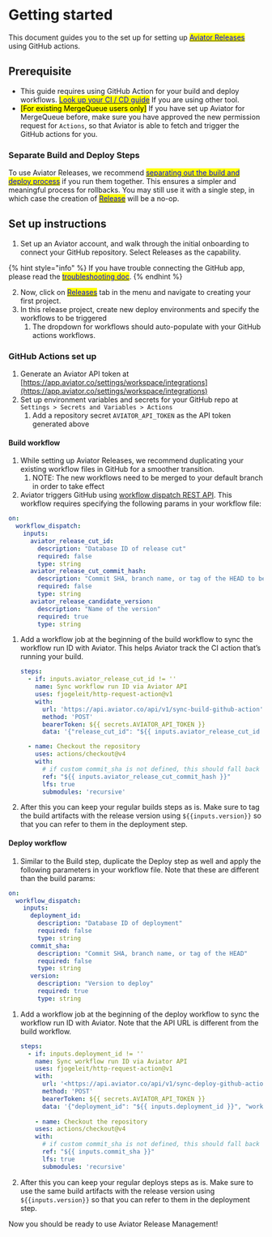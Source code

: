 # Getting started

This document guides you to the set up for setting up [<mark style="color:blue;">Aviator Releases</mark>](https://www.aviator.co/releases) using GitHub actions.

## Prerequisite

* This guide requires using GitHub Action for your build and deploy workflows. [<mark style="color:blue;">Look up your CI / CD guide</mark>](how-to-guides/working-with-your-ci-cd/) If you are using other tool.
* <mark style="background-color:yellow;">\[For existing MergeQueue users only]</mark> If you have set up Aviator for MergeQueue before, make sure you have approved the new permission request for `Actions`, so that Aviator is able to fetch and trigger the GitHub actions for you.

### Separate Build and Deploy Steps

To use Aviator Releases, we recommend [<mark style="color:blue;">separating out the build and deploy process</mark>](concepts/two-step-delivery.md) if you run them together. This ensures a simpler and meaningful process for rollbacks. You may still use it with a single step, in which case the creation of [<mark style="color:blue;">Release</mark>](concepts/terminology.md#release) will be a no-op.

## Set up instructions

1. Set up an Aviator account, and walk through the initial onboarding to connect your GitHub repository. Select Releases as the capability.

{% hint style="info" %}
If you have trouble connecting the GitHub app, please read the [<mark style="color:blue;">troubleshooting doc</mark>](../manage/faqs/troubleshooting-github-app-connection.md).&#x20;
{% endhint %}

2. Now, click on [<mark style="color:blue;">Releases</mark>](https://app.aviator.co/releases) tab in the menu and navigate to creating your first project.
3. In this release project, create new deploy environments and specify the workflows to be triggered
   1. The dropdown for workflows should auto-populate with your GitHub actions workflows.

### GitHub Actions set up

1. Generate an Aviator API token at [https://app.aviator.co/settings/workspace/integrations](https://app.aviator.co/settings/workspace/integrations)
2. Set up environment variables and secrets for your GitHub repo at `Settings > Secrets and Variables > Actions`
   1. Add a repository secret `AVIATOR_API_TOKEN` as the API token generated above

#### Build workflow

1. While setting up Aviator Releases, we recommend duplicating your existing workflow files in GitHub for a smoother transition.
   1. NOTE: The new workflows need to be merged to your default branch in order to take effect
2. Aviator triggers GitHub using [workflow dispatch REST API](https://docs.github.com/en/actions/using-workflows/manually-running-a-workflow#running-a-workflow-using-the-rest-api). This workflow requires specifying the following params in your workflow file:

```yaml
on:
  workflow_dispatch:
    inputs:
      aviator_release_cut_id:
        description: "Database ID of release cut"
        required: false
        type: string
      aviator_release_cut_commit_hash:
        description: "Commit SHA, branch name, or tag of the HEAD to be built"
        required: false
        type: string
      aviator_release_candidate_version:
        description: "Name of the version"
        required: true
        type: string
```

1.  Add a workflow job at the beginning of the build workflow to sync the workflow run ID with Aviator. This helps Aviator track the CI action that’s running your build.

    ```yaml
    steps:
      - if: inputs.aviator_release_cut_id != ''
        name: Sync workflow run ID via Aviator API
        uses: fjogeleit/http-request-action@v1
        with:
          url: 'https://api.aviator.co/api/v1/sync-build-github-action'
          method: 'POST'
          bearerToken: ${{ secrets.AVIATOR_API_TOKEN }}
          data: '{"release_cut_id": "${{ inputs.aviator_release_cut_id }}", "workflow_run_id": "${{ github.run_id }}"}'

      - name: Checkout the repository
        uses: actions/checkout@v4
        with:
          # if custom commit_sha is not defined, this should fall back to the head branch
          ref: "${{ inputs.aviator_release_cut_commit_hash }}"
          lfs: true
          submodules: 'recursive'
    ```
2. After this you can keep your regular builds steps as is. Make sure to tag the build artifacts with the release version using `${{inputs.version}}` so that you can refer to them in the deployment step.

#### Deploy workflow

1. Similar to the Build step, duplicate the Deploy step as well and apply the following parameters in your workflow file. Note that these are different than the build params:

```yaml
on:
  workflow_dispatch:
    inputs:
      deployment_id:
        description: "Database ID of deployment"
        required: false
        type: string
      commit_sha:
        description: "Commit SHA, branch name, or tag of the HEAD"
        required: false
        type: string
      version:
        description: "Version to deploy"
        required: true
        type: string
```

1.  Add a workflow job at the beginning of the deploy workflow to sync the workflow run ID with Aviator. Note that the API URL is different from the build workflow.

    ```yaml
    steps:
      - if: inputs.deployment_id != ''
        name: Sync workflow run ID via Aviator API
        uses: fjogeleit/http-request-action@v1
        with:
          url: '<https://api.aviator.co/api/v1/sync-deploy-github-action>'
          method: 'POST'
          bearerToken: ${{ secrets.AVIATOR_API_TOKEN }}
          data: '{"deployment_id": "${{ inputs.deployment_id }}", "workflow_run_id": "${{ github.run_id }}"}'
          
    	- name: Checkout the repository
        uses: actions/checkout@v4
        with:
          # if custom commit_sha is not defined, this should fall back to the head branch
          ref: "${{ inputs.commit_sha }}"
          lfs: true
          submodules: 'recursive'
    ```
2. After this you can keep your regular deploys steps as is. Make sure to use the same build artifacts with the release version using `${{inputs.version}}` so that you can refer to them in the deployment step.

Now you should be ready to use Aviator Release Management!
